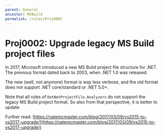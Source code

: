 ```yaml
---
parent: General
ancestor: MSBuild
permalink: /rules/Proj0002
---
```


# Proj0002: Upgrade legacy MS Build project files
In 2017, Microsoft introduced a new MS Build project file structure for .NET.
The previous format dated back to 2003, when .NET 1.0 was released.

The new (well, not anymore) format is way less verbose, and the old format
does not support .NET core/standard or .NET 5.0+.

Note that all rules of `DotNetProjectFile.Analyzers` do not support the legacy
MS Build project format. So also from that perspective, it is better to update.

Further read: [https://natemcmaster.com/blog/2017/03/09/vs2015-to-vs2017-upgrade/](https://natemcmaster.com/blog/2017/03/09/vs2015-to-vs2017-upgrade/)
